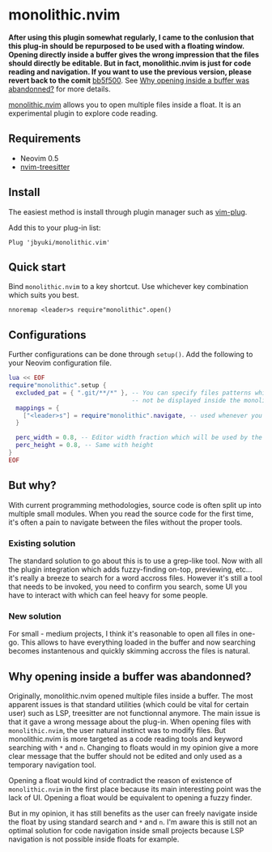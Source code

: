 # monolithic.nvim

**After using this plugin somewhat regularly, I came to the conlusion that this plug-in should be repurposed to be used with a floating window. Opening directly inside a buffer gives the wrong impression that the files should directly be editable. But in fact, monolithic.nvim is just for code reading and navigation. If you want to use the previous version, please revert back to the comit** [bb5f500](https://github.com/jbyuki/monolithic.nvim/commit/bb5f500047383abb4f5025d444ce48cba82b688e). See [Why opening inside a buffer was abandonned?](#why-opening-inside-a-buffer-was-abandonned) for more details.

[monolithic.nvim]() allows you to open multiple files inside a float. It is an experimental plugin to explore code reading.

## Requirements

* Neovim 0.5
* [nvim-treesitter](https://github.com/nvim-treesitter/nvim-treesitter) 

## Install

The easiest method is install through plugin manager such as [vim-plug](https://github.com/junegunn/vim-plug).

Add this to your plug-in list:

```vim
Plug 'jbyuki/monolithic.vim'
```

## Quick start

Bind `monolithic.nvim` to a key shortcut. Use whichever key combination which suits you best.

```vim
nnoremap <leader>s require"monolithic".open()
```

## Configurations

Further configurations can be done through `setup()`.  Add the following to your Neovim configuration file.

```lua
lua << EOF
require"monolithic".setup {
  excluded_pat = { ".git/**/*" }, -- You can specify files patterns which will 
                                  -- not be displayed inside the monolithic float
  mappings = {
    ["<leader>s"] = require"monolithic".navigate, -- used whenever you want to jump back to the file from monolithic
  }

  perc_width = 0.8, -- Editor width fraction which will be used by the monolithic float
  perc_height = 0.8, -- Same with height
}
EOF
```

## But why?

With current programming methodologies, source code is often split up into multiple small modules. When you read the source code for the first time, it's often a pain to navigate between the files without the proper tools.

### Existing solution

The standard solution to go about this is to use a grep-like tool. Now with all the plugin integration which adds fuzzy-finding on-top, previewing, etc... it's really a breeze to search for a word accross files. However it's still a tool that needs to be invoked, you need to confirm you search, some UI you have to interact with which can feel heavy for some people.

### New solution

For small - medium projects, I think it's reasonable to open all files in one-go. This allows to have everything loaded in the buffer and now searching becomes instantenous and quickly skimming accross the files is natural.

## Why opening inside a buffer was abandonned?

Originally, monolithic.nvim opened multiple files inside a buffer. The most apparent issues is that standard utilities (which could be vital for certain user) such as LSP, treesitter are not functionnal anymore. The main issue is that it gave a wrong message about the plug-in. When opening files with `monolithic.nvim`, the user natural instinct was to modify files. But monolithic.nvim is more targeted as a code reading tools and keyword searching with `*` and `n`. Changing to floats would in my opinion give a more clear message that the buffer should not be edited and only used as a temporary navigation tool. 

Opening a float would kind of contradict the reason of existence of `monolithic.nvim` in the first place because its main interesting point was the lack of UI. Opening a float would be equivalent to opening a fuzzy finder. 

But in my opinion, it has still benefits as the user can freely navigate inside the float by using standard search and `*` and `n`. I'm aware this is still not an optimal solution for code navigation inside small projects because LSP navigation is not possible inside floats for example.
